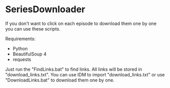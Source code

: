 # SeriesDownloader
If you don't want to click on each episode to download them one by one you can use these scripts.

Requirements:
- Python
- BeautifulSoup 4
- requests

Just run the "FindLinks.bat" to find links. All links will be stored in "download_links.txt".
You can use IDM to import "download_links.txt" or use "DownloadLinks.bat" to download them one by one.